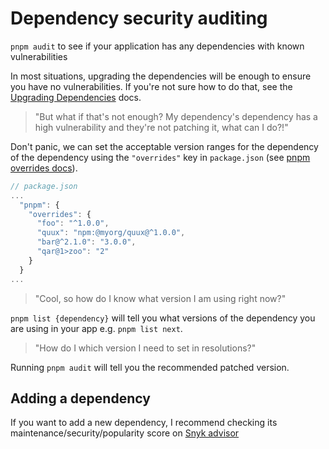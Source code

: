 # Dependency security auditing

`pnpm audit` to see if your application has any dependencies with known vulnerabilities

In most situations, upgrading the dependencies will be enough to ensure you have no vulnerabilities. If you're not sure how to do that, see the [Upgrading Dependencies](./docs/upgrading-dependencies) docs.

> "But what if that's not enough? My dependency's dependency has a high vulnerability and they're not patching it, what can I do?!"

Don't panic, we can set the acceptable version ranges for the dependency of the dependency using the `"overrides"` key in `package.json` (see [pnpm overrides docs](https://pnpm.io/package_json#pnpmoverrides)).

```javascript
// package.json
...
  "pnpm": {
    "overrides": {
      "foo": "^1.0.0",
      "quux": "npm:@myorg/quux@^1.0.0",
      "bar@^2.1.0": "3.0.0",
      "qar@1>zoo": "2"
    }
  }
...
```

> "Cool, so how do I know what version I am using right now?"

`pnpm list {dependency}` will tell you what versions of the dependency you are using in your app e.g. `pnpm list next`.

> "How do I which version I need to set in resolutions?"

Running `pnpm audit` will tell you the recommended patched version.

## Adding a dependency

If you want to add a new dependency, I recommend checking its maintenance/security/popularity score on [Snyk advisor](https://snyk.io/advisor/)
